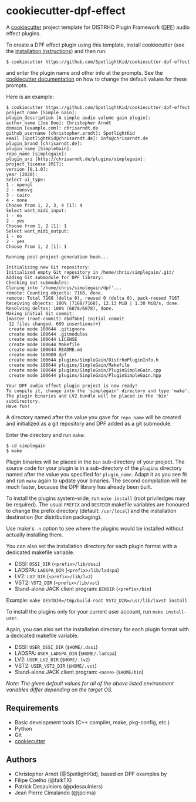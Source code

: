 cookiecutter-dpf-effect
=======================

A [cookiecutter] project template for DISTRHO Plugin Framework ([DPF]) audio
effect plugins.

To create a DPF effect plugin using this template, install cookiecutter (see
the [installation instructions]) and then run:

```console
$ cookiecutter https://github.com/SpotlightKid/cookiecutter-dpf-effect
```

and enter the plugin name and other info at the prompts. See the
[cookiecutter documentation] on how to change the default values for these
prompts.

Here is an example:

```console
$ cookiecutter https://github.com/SpotlightKid/cookiecutter-dpf-effect
project_name [Simple Gain]:
plugin_description [A simple audio volume gain plugin]:
author_name [Joe Doe]: Christopher Arndt
domain [example.com]: chrisarndt.de
github_username [christopher.arndt]: SpotlightKid
email [SpotlightKid@chrisarndt.de]: info@chrisarndt.de
plugin_brand [chrisarndt.de]:
plugin_name [SimpleGain]:
repo_name [simplegain]:
plugin_uri [http://chrisarndt.de/plugins/simplegain]:
project_license [MIT]:
version [0.1.0]:
year [2020]:
Select ui_type:
1 - opengl
2 - nanovg
3 - cairo
4 - none
Choose from 1, 2, 3, 4 [1]: 4
Select want_midi_input:
1 - no
2 - yes
Choose from 1, 2 [1]: 1
Select want_midi_output:
1 - no
2 - yes
Choose from 1, 2 [1]: 1

Running post-project-generation hook...

Initializing new Git repository:
Initialized empty Git repository in /home/chris/simplegain/.git/
Adding Git submodule for DPF library:
Checking out submodules:
Cloning into '/home/chris/simplegain/dpf'...
remote: Counting objects: 7168, done.
remote: Total 7168 (delta 0), reused 0 (delta 0), pack-reused 7167
Receiving objects: 100% (7168/7168), 12.13 MiB | 1.30 MiB/s, done.
Resolving deltas: 100% (6078/6078), done.
Making initial Git commit:
[master (root-commit) dbdfbb6] Initial commit
 12 files changed, 699 insertions(+)
 create mode 100644 .gitignore
 create mode 100644 .gitmodules
 create mode 100644 LICENSE
 create mode 100644 Makefile
 create mode 100644 README.md
 create mode 160000 dpf
 create mode 100644 plugins/SimpleGain/DistrhoPluginInfo.h
 create mode 100644 plugins/SimpleGain/Makefile
 create mode 100644 plugins/SimpleGain/PluginSimpleGain.cpp
 create mode 100644 plugins/SimpleGain/PluginSimpleGain.hpp

Your DPF audio effect plugin project is now ready!
To compile it, change into the 'simplegain' directory and type 'make'.
The plugin binaries and LV2 bundle will be placed in the 'bin' subdirectory.
Have fun!
```

A directory named after the value you gave for `repo_name` will be created
and initialized as a git repository and DPF added as a git submodule.

Enter the directory and run `make`:

```console
$ cd simplegain
$ make
```

Plugin binaries will be placed in the `bin` sub-directory of your project. The
source code for your plugin is in a sub-directory of the `plugins` directory
named after the value you specified for `plugin_name`. Adapt it as you see fit
and run `make` again to update your binaries. The second compilation will be
much faster, because the DPF library has already been built.

To install the plugins system-wide, run `make install` (root priviledges may be
required). The usual `PREFIX` and `DESTDIR` makefile variables are honoured to
change the prefix directory (default: `/usr/local`) and the installation
destination (for distribution packaging).

Use make's `-n` option to see where the plugins would be installed without
actually installing them.

You can also set the installation directory for each plugin format with a
dedicated makefile variable.

* DSSI: `DSSI_DIR` (`<prefix>/lib/dssi`)
* LADSPA: `LADSPA_DIR` (`<prefix>/lib/ladspa`)
* LV2: `LV2_DIR` (`<prefix>/lib/lv2`)
* VST2: `VST2_DIR` (`<prefix>/lib/vst`)
* Stand-alone JACK client program: `BINDIR` (`<prefix>/bin`)

Example: `make DESTDIR=/tmp/build-root VST2_DIR=/usr/lib/lxvst install`

To install the plugins only for your current user account, run
`make install-user`.

Again, you can also set the installation directory for each plugin format with
a dedicated makefile variable.

* DSSI: `USER_DSSI_DIR` (`$HOME/.dssi`)
* LADSPA: `USER_LADSPA_DIR` (`$HOME/.ladspa`)
* LV2: `USER_LV2_DIR` (`$HOME/.lv2`)
* VST2: `USER_VST2_DIR` (`$HOME/.vst`)
* Stand-alone JACK client program: `<none>` (`$HOME/bin`)

*Note: The given default values for all of the above listed environment
variables differ depending on the target OS.*


Requirements
------------

* Basic development tools (C++ compiler, make, pkg-config, etc.)
* Python
* Git
* [cookiecutter]


[cookiecutter]: https://github.com/audreyr/cookiecutter
[cookiecutter documentation]: https://cookiecutter.readthedocs.io/en/0.9.1/advanced_usage.html#user-config-0-7-0
[DPF]: https://github.com/DISTRHO/DPF
[installation instructions]: http://cookiecutter.readthedocs.org/en/latest/installation.html


Authors
-------

* Christopher Arndt (@SpotlightKid), based on DPF examples by
* Filipe Coelho (@falkTX)
* Patrick Desaulniers (@pdesaulniers)
* Jean Pierre Cimalando (@jpcima)
